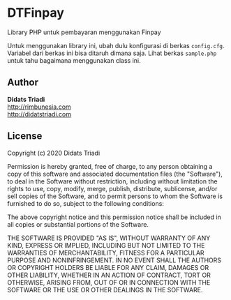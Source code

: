 # DTFinpay
Library PHP untuk pembayaran menggunakan Finpay

Untuk menggunakan library ini, ubah dulu konfigurasi di berkas `config.cfg`. Variabel dari berkas ini bisa ditaruh dimana saja.
Lihat berkas `sample.php` untuk tahu bagaimana menggunakan class ini.

## Author
**Didats Triadi**  
http://rimbunesia.com  
http://didatstriadi.com


## License

Copyright (c) 2020 Didats Triadi

Permission is hereby granted, free of charge, to any person obtaining a copy
of this software and associated documentation files (the "Software"), to deal
in the Software without restriction, including without limitation the rights
to use, copy, modify, merge, publish, distribute, sublicense, and/or sell
copies of the Software, and to permit persons to whom the Software is
furnished to do so, subject to the following conditions:

The above copyright notice and this permission notice shall be included in
all copies or substantial portions of the Software.

THE SOFTWARE IS PROVIDED "AS IS", WITHOUT WARRANTY OF ANY KIND, EXPRESS OR
IMPLIED, INCLUDING BUT NOT LIMITED TO THE WARRANTIES OF MERCHANTABILITY,
FITNESS FOR A PARTICULAR PURPOSE AND NONINFRINGEMENT. IN NO EVENT SHALL THE
AUTHORS OR COPYRIGHT HOLDERS BE LIABLE FOR ANY CLAIM, DAMAGES OR OTHER
LIABILITY, WHETHER IN AN ACTION OF CONTRACT, TORT OR OTHERWISE, ARISING FROM,
OUT OF OR IN CONNECTION WITH THE SOFTWARE OR THE USE OR OTHER DEALINGS IN
THE SOFTWARE.

